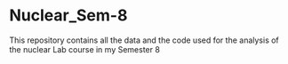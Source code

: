 # Nuclear_Sem-8
This repository contains all the data and the code used for the analysis of the nuclear Lab course in my Semester 8
